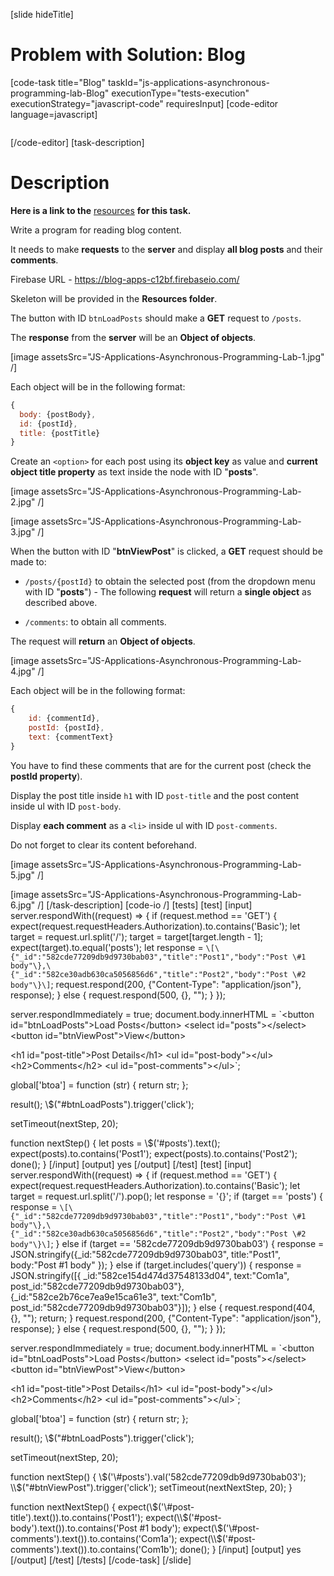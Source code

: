 [slide hideTitle]

# Problem with Solution: Blog

[code-task title="Blog" taskId="js-applications-asynchronous-programming-lab-Blog" executionType="tests-execution" executionStrategy="javascript-code" requiresInput]
[code-editor language=javascript]

```

```

[/code-editor]
[task-description]

# Description

**Here is a link to the** [resources](https://videos.softuni.org/resources/javascript/javascript-applications/01-JS-Application-Asynchronous-Programming-Lab-Resources.zip) **for this task.**

Write a program for reading blog content.

It needs to make **requests** to the **server** and display **all blog posts** and their **comments**.

Firebase URL - https://blog-apps-c12bf.firebaseio.com/

Skeleton will be provided in the **Resources folder**.

The button with ID `btnLoadPosts` should make a **GET** request to `/posts`. 

The **response** from the **server** will be an **Object of objects**.

[image assetsSrc="JS-Applications-Asynchronous-Programming-Lab-1.jpg" /]

Each object will be in the following format:

```js
{
  body: {postBody},
  id: {postId},
  title: {postTitle}
}
```

Create an `<option>` for each post using its **object key** as value and **current object title property** as text inside the node with ID "**posts**".

[image assetsSrc="JS-Applications-Asynchronous-Programming-Lab-2.jpg" /]

[image assetsSrc="JS-Applications-Asynchronous-Programming-Lab-3.jpg" /]

When the button with ID "**btnViewPost**" is clicked, a **GET** request should be made to:

- `/posts/{postId}` to obtain the selected post (from the dropdown menu with ID "**posts**") - The following **request** will return a **single object** as described above.

- `/comments`: to obtain all comments. 

The request will **return** an **Object of objects**.

[image assetsSrc="JS-Applications-Asynchronous-Programming-Lab-4.jpg" /]

Each object will be in the following format:

```js
{
  	id: {commentId},
  	postId: {postId},
  	text: {commentText}
}
```

You have to find these comments that are for the current post (check the **postId property**).

Display the post title inside `h1` with ID `post-title` and the post content inside ul with ID `post-body`.

Display **each comment** as a `<li>` inside ul with ID `post-comments`.

Do not forget to clear its content beforehand.

[image assetsSrc="JS-Applications-Asynchronous-Programming-Lab-5.jpg" /]

[image assetsSrc="JS-Applications-Asynchronous-Programming-Lab-6.jpg" /]
[/task-description]
[code-io /]
[tests]
[test]
[input]
server.respondWith((request) =\> \{
if (request.method == 'GET') \{
expect(request.requestHeaders.Authorization).to.contains('Basic');
let target = request.url.split('/');
target = target\[target.length - 1\];
expect(target).to.equal('posts');
let response = `\[\{"_id":"582cde77209db9d9730bab03","title":"Post1","body":"Post \#1 body"\},\{"_id":"582ce30adb630ca5056856d6","title":"Post2","body":"Post \#2 body"\}\]`;
request.respond(200, \{"Content-Type": "application/json"\}, response);
\} else \{
request.respond(500, \{\}, "");
\}
\});

server.respondImmediately = true;
document.body.innerHTML = `\<button id="btnLoadPosts"\>Load Posts\</button\>
\<select id="posts"\>\</select\>
\<button id="btnViewPost"\>View\</button\>

\<h1 id="post-title"\>Post Details\</h1\>
\<ul id="post-body"\>\</ul\>
\<h2\>Comments\</h2\>
\<ul id="post-comments"\>\</ul\>`;

global\['btoa'\] = function (str) \{
return str;
\};

result();
\\$("\#btnLoadPosts").trigger('click');

setTimeout(nextStep, 20);

function nextStep() \{
let posts = \\$('\#posts').text();
expect(posts).to.contains('Post1');
expect(posts).to.contains('Post2');
done();
\}
[/input]
[output]
yes
[/output]
[/test]
[test]
[input]
server.respondWith((request) =\> \{
if (request.method == 'GET') \{
expect(request.requestHeaders.Authorization).to.contains('Basic');
let target = request.url.split('/').pop();
let response = '\{\}';
if (target == 'posts') \{
response = `\[\{"_id":"582cde77209db9d9730bab03","title":"Post1","body":"Post \#1 body"\},\{"_id":"582ce30adb630ca5056856d6","title":"Post2","body":"Post \#2 body"\}\]`;
\} else if (target == '582cde77209db9d9730bab03') \{
response = JSON.stringify(\{\_id:"582cde77209db9d9730bab03",
title:"Post1",
body:"Post \#1 body" \});
\} else if (target.includes('query')) \{
response = JSON.stringify(\[\{ \_id:"582ce154d474d37548133d04",
text:"Com1a",
post_id:"582cde77209db9d9730bab03"\},
\{\_id:"582ce2b76ce7ea9e15ca61e3",
text:"Com1b",
post_id:"582cde77209db9d9730bab03"\}\]);
\} else \{
request.respond(404, \{\}, "");
return;
\}
request.respond(200, \{"Content-Type": "application/json"\}, response);
\} else \{
request.respond(500, \{\}, "");
\}
\});

server.respondImmediately = true;
document.body.innerHTML = `\<button id="btnLoadPosts"\>Load Posts\</button\>
\<select id="posts"\>\</select\>
\<button id="btnViewPost"\>View\</button\>

\<h1 id="post-title"\>Post Details\</h1\>
\<ul id="post-body"\>\</ul\>
\<h2\>Comments\</h2\>
\<ul id="post-comments"\>\</ul\>`;

global\['btoa'\] = function (str) \{
return str;
\};

result();
\\$("\#btnLoadPosts").trigger('click');

setTimeout(nextStep, 20);

function nextStep() \{
\\$('\#posts').val('582cde77209db9d9730bab03');
    \\$("\#btnViewPost").trigger('click');
setTimeout(nextNextStep, 20);
\}

function nextNextStep() \{
expect(\\$('\#post-title').text()).to.contains('Post1');
    expect(\\$('\#post-body').text()).to.contains('Post \#1 body');
expect(\\$('\#post-comments').text()).to.contains('Com1a');
    expect(\\$('\#post-comments').text()).to.contains('Com1b');
done();
\}
[/input]
[output]
yes
[/output]
[/test]
[/tests]
[/code-task]
[/slide]

